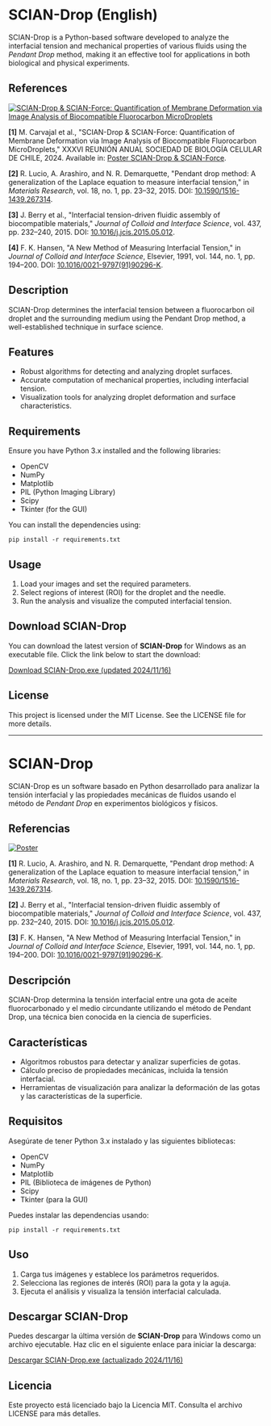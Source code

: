 # SCIAN-Drop (English)

SCIAN-Drop is a Python-based software developed to analyze the interfacial tension and mechanical properties of various fluids using the *Pendant Drop* method, making it an effective tool for applications in both biological and physical experiments.

## References

[![SCIAN-Drop & SCIAN-Force: Quantification of Membrane Deformation via Image Analysis of Biocompatible Fluorocarbon MicroDroplets](https://img.shields.io/badge/Poster-PDF-blue)](https://github.com/L3N73J4M4N/SCIAN-Force/releases/download/SCIAN-Force/2024_Poster_MCarvajal_SCIANForce_SCIANDrop.pdf)

**[1]** M. Carvajal et al., "SCIAN-Drop & SCIAN-Force: Quantification of Membrane Deformation via Image Analysis of Biocompatible Fluorocarbon MicroDroplets," XXXVI REUNIÓN ANUAL SOCIEDAD DE BIOLOGÍA CELULAR DE CHILE, 2024. Available in: [Poster SCIAN-Drop & SCIAN-Force](https://github.com/L3N73J4M4N/SCIAN-Force/releases/download/SCIAN-Force/2024_Poster_MCarvajal_SCIANForce_SCIANDrop.pdf).

**[2]** R. Lucio, A. Arashiro, and N. R. Demarquette, "Pendant drop method: A generalization of the Laplace equation to measure interfacial tension," in *Materials Research*, vol. 18, no. 1, pp. 23–32, 2015. DOI: [10.1590/1516-1439.267314](https://doi.org/10.1590/1516-1439.267314).

**[3]** J. Berry et al., "Interfacial tension-driven fluidic assembly of biocompatible materials," *Journal of Colloid and Interface Science*, vol. 437, pp. 232–240, 2015. DOI: [10.1016/j.jcis.2015.05.012](https://doi.org/10.1016/j.jcis.2015.05.012).
   
**[4]** F. K. Hansen, "A New Method of Measuring Interfacial Tension," in *Journal of Colloid and Interface Science*, Elsevier, 1991, vol. 144, no. 1, pp. 194–200. DOI: [10.1016/0021-9797(91)90296-K](https://www.sciencedirect.com/science/article/pii/002197979190296K).

## Description
SCIAN-Drop determines the interfacial tension between a fluorocarbon oil droplet and the surrounding medium using the Pendant Drop method, a well-established technique in surface science.

## Features
- Robust algorithms for detecting and analyzing droplet surfaces.
- Accurate computation of mechanical properties, including interfacial tension.
- Visualization tools for analyzing droplet deformation and surface characteristics.

## Requirements
Ensure you have Python 3.x installed and the following libraries:
- OpenCV
- NumPy
- Matplotlib
- PIL (Python Imaging Library)
- Scipy
- Tkinter (for the GUI)

You can install the dependencies using:
```
pip install -r requirements.txt
```

## Usage
1. Load your images and set the required parameters.
2. Select regions of interest (ROI) for the droplet and the needle.
3. Run the analysis and visualize the computed interfacial tension.

## Download SCIAN-Drop

You can download the latest version of **SCIAN-Drop** for Windows as an executable file. Click the link below to start the download:

[Download SCIAN-Drop.exe (updated 2024/11/16)](https://github.com/L3N73J4M4N/SCIAN-Drop/releases/download/SCIAN-Drop/SCIAN-Drop.v2024.11.08.exe)

## License
This project is licensed under the MIT License. See the LICENSE file for more details.

---

# SCIAN-Drop
SCIAN-Drop es un software basado en Python desarrollado para analizar la tensión interfacial y las propiedades mecánicas de fluidos usando el método de *Pendant Drop* en experimentos biológicos y físicos.

## Referencias

[![Poster](https://img.shields.io/badge/Poster-PDF-blue)](https://github.com/L3N73J4M4N/SCIAN-Drop/releases/download/SCIAN-Drop/2024_Poster_MCarvajal_SCIANForce_SCIANDrop.pdf)

**[1]** R. Lucio, A. Arashiro, and N. R. Demarquette, "Pendant drop method: A generalization of the Laplace equation to measure interfacial tension," in *Materials Research*, vol. 18, no. 1, pp. 23–32, 2015. DOI: [10.1590/1516-1439.267314](https://doi.org/10.1590/1516-1439.267314).

**[2]** J. Berry et al., "Interfacial tension-driven fluidic assembly of biocompatible materials," *Journal of Colloid and Interface Science*, vol. 437, pp. 232–240, 2015. DOI: [10.1016/j.jcis.2015.05.012](https://doi.org/10.1016/j.jcis.2015.05.012).
   
**[3]** F. K. Hansen, "A New Method of Measuring Interfacial Tension," in *Journal of Colloid and Interface Science*, Elsevier, 1991, vol. 144, no. 1, pp. 194–200. DOI: [10.1016/0021-9797(91)90296-K](https://www.sciencedirect.com/science/article/pii/002197979190296K).

## Descripción
SCIAN-Drop determina la tensión interfacial entre una gota de aceite fluorocarbonado y el medio circundante utilizando el método de Pendant Drop, una técnica bien conocida en la ciencia de superficies.

## Características
- Algoritmos robustos para detectar y analizar superficies de gotas.
- Cálculo preciso de propiedades mecánicas, incluida la tensión interfacial.
- Herramientas de visualización para analizar la deformación de las gotas y las características de la superficie.

## Requisitos
Asegúrate de tener Python 3.x instalado y las siguientes bibliotecas:

- OpenCV
- NumPy
- Matplotlib
- PIL (Biblioteca de imágenes de Python)
- Scipy
- Tkinter (para la GUI)
  
Puedes instalar las dependencias usando:

```
pip install -r requirements.txt
```

## Uso
1. Carga tus imágenes y establece los parámetros requeridos.
2. Selecciona las regiones de interés (ROI) para la gota y la aguja.
3. Ejecuta el análisis y visualiza la tensión interfacial calculada.

## Descargar SCIAN-Drop

Puedes descargar la última versión de **SCIAN-Drop** para Windows como un archivo ejecutable. Haz clic en el siguiente enlace para iniciar la descarga:

[Descargar SCIAN-Drop.exe (actualizado 2024/11/16)](https://github.com/L3N73J4M4N/SCIAN-Drop/releases/download/SCIAN-Drop/SCIAN-Drop.v2024.11.08.exe)

## Licencia
Este proyecto está licenciado bajo la Licencia MIT. Consulta el archivo LICENSE para más detalles.
